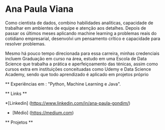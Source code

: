 
 #  Ana Paula Viana  

Como cientista de dados, combino habilidades analíticas, capacidade de trabalhar em ambientes de equipe e atenção aos detalhes.  Depois de passar os últimos meses aplicando machine learning  a problemas reais  do cotidiano empresarial, desenvolvi um pensamento crítico e capacidade para resolver problemas.

Mesmo há pouco tempo direcionada para essa carreira, minhas credenciais incluem Graduação em curso na área,  estudo em uma Escola de Data Science que trabalha a prática e aperfeiçoamento das ténicas, assim como cursos  extra em instituições conceituadas como Udemy e Data Science Academy, sendo que todo aprendizado é aplicado em projetos próprio

** Experiências em :  "Python, Machine Learning e Java".

** Links ** 


*[Linkedin] (https://www.linkedin.com/in/ana-paula-gondim/)
* [Médio] (https://medium.com)

** Projetos **






